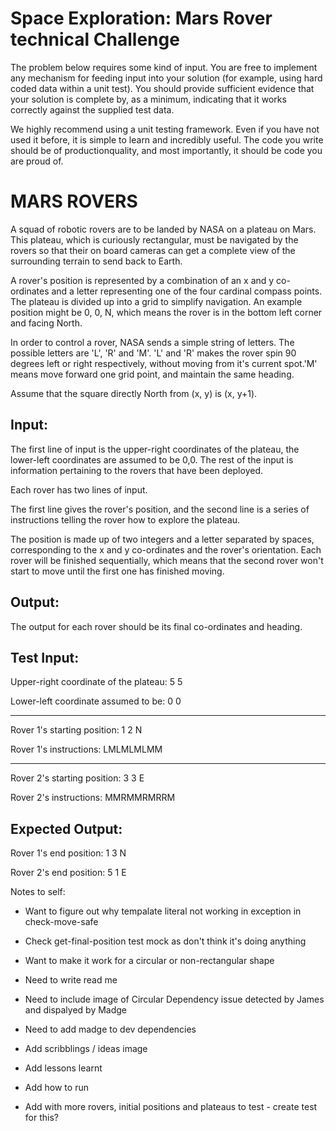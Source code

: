 # Space Exploration: Mars Rover technical Challenge

The problem below requires some kind of input. You are free to implement any mechanism for feeding input into your solution (for example, using hard coded data within a unit test). You should provide sufficient evidence that your solution is complete by, as a minimum, indicating that it works correctly against the supplied test data.

We highly recommend using a unit testing framework. Even if you have not used it before, it is simple to learn and incredibly useful. The code you write should be of productionquality, and most importantly, it should be code you are proud of.

# MARS ROVERS

A squad of robotic rovers are to be landed by NASA on a plateau on Mars. This plateau, which is curiously rectangular, must be navigated by the rovers so that their on board cameras can get a complete view of the surrounding terrain to send back to Earth. 

A rover's position is represented by a combination of an x and y co-ordinates and a letter representing one of the four cardinal compass points. The plateau is divided up into a grid to simplify navigation. An example position might be 0, 0, N, which means the rover is in the bottom left corner and facing North. 

In order to control a rover, NASA sends a simple string of letters. The possible letters are 'L', 'R' and 'M'. 'L' and 'R' makes the rover spin 90 degrees left or right respectively, without moving from it's current spot.'M' means move forward one grid point, and maintain the same heading. 

Assume that the square directly North from (x, y) is (x, y+1).

## Input: 

The first line of input is the upper-right coordinates of the plateau, the lower-left coordinates are assumed to be 0,0. The rest of the input is information pertaining to the rovers that have been deployed. 

Each rover has two lines of input. 

The first line gives the rover's position, and the second line is a series of instructions telling the rover how to explore the plateau. 

The position is made up of two integers and a letter separated by spaces, corresponding to the x and y co-ordinates and the rover's orientation. Each rover will be finished sequentially, which means that the second rover won't start to move until the first one has finished moving.

## Output:

The output for each rover should be its final co-ordinates and heading.

## Test Input:

Upper-right coordinate of the plateau: 5 5

Lower-left coordinate assumed to be: 0 0

-------------------------------------------

Rover 1's starting position: 1 2 N

Rover 1's instructions: LMLMLMLMM

-------------------------------------------

Rover 2's starting position: 3 3 E

Rover 2's instructions: MMRMMRMRRM

## Expected Output:

Rover 1's end position: 1 3 N

Rover 2's end position: 5 1 E




Notes to self:

- Want to figure out why tempalate literal not working in exception in check-move-safe

- Check get-final-position test mock as don't think it's doing anything

- Want to make it work for a circular or non-rectangular shape

- Need to write read me

- Need to include image of Circular Dependency issue detected by James and dispalyed by Madge

- Need to add madge to dev dependencies

- Add scribblings / ideas image

- Add lessons learnt

- Add how to run

- Add with more rovers, initial positions and plateaus to test - create test for this?